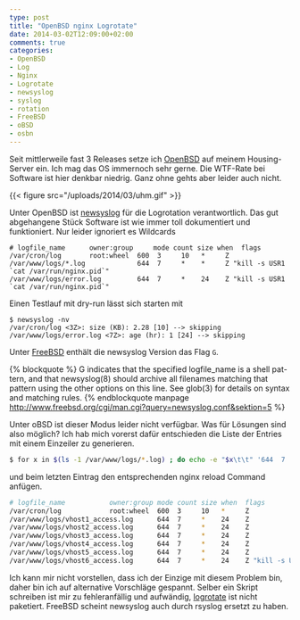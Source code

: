 ```yaml
---
type: post
title: "OpenBSD nginx Logrotate"
date: 2014-03-02T12:09:00+02:00
comments: true
categories:
- OpenBSD
- Log
- Nginx
- Logrotate
- newsyslog
- syslog
- rotation
- FreeBSD
- oBSD
- osbn
---
```


Seit mittlerweile fast 3 Releases setze ich [OpenBSD](http://openbsd.org) auf
meinem Housing-Server ein. Ich mag das OS immernoch sehr gerne. Die WTF-Rate bei
Software ist hier denkbar niedrig. Ganz ohne gehts aber leider auch nicht.

{{< figure src="/uploads/2014/03/uhm.gif" >}}

Unter OpenBSD ist [newsyslog](http://www.weird.com/~woods/projects/newsyslog.html)
für die Logrotation verantwortlich. Das gut abgehangene Stück Software ist wie
immer toll dokumentiert und funktioniert. Nur leider ignoriert es Wildcards

```
# logfile_name      owner:group     mode count size when  flags
/var/cron/log       root:wheel  600  3     10   *     Z
/var/www/logs/*.log             644  7     *    *     Z "kill -s USR1 `cat /var/run/nginx.pid`"
/var/www/logs/error.log         644  7     *    24    Z "kill -s USR1 `cat /var/run/nginx.pid`"
```

Einen Testlauf mit dry-run lässt sich starten mit

```
$ newsyslog -nv
/var/cron/log <3Z>: size (KB): 2.28 [10] --> skipping
/var/www/logs/error.log <7Z>: age (hr): 1 [24] --> skipping
```

Unter [FreeBSD](http://www.freebsd.org/cgi/man.cgi?query=newsyslog.conf&sektion=5)
enthält die newsyslog Version das Flag `G`.

{% blockquote %}
G   indicates that the specified logfile_name is a shell pat-
    tern, and that newsyslog(8) should archive all filenames
    matching that pattern using the other options on this
    line.  See glob(3) for details on syntax and matching
    rules.
{% endblockquote manpage http://www.freebsd.org/cgi/man.cgi?query=newsyslog.conf&sektion=5 %}

Unter oBSD ist dieser Modus leider nicht verfügbar. Was für Lösungen sind also möglich? Ich hab mich
vorerst dafür entschieden die Liste der Entries mit einem Einzeiler zu
generieren.

``` bash 
$ for x in $(ls -1 /var/www/logs/*.log) ; do echo -e "$x\t\t" '644  7     *    24    Z' ; done
```

und beim letzten Eintrag den entsprechenden nginx reload Command anfügen.

``` bash 
# logfile_name           owner:group mode count size when  flags
/var/cron/log            root:wheel  600  3     10   *     Z
/var/www/logs/vhost1_access.log      644  7     *    24    Z
/var/www/logs/vhost2_access.log      644  7     *    24    Z
/var/www/logs/vhost3_access.log      644  7     *    24    Z
/var/www/logs/vhost4_access.log      644  7     *    24    Z
/var/www/logs/vhost5_access.log      644  7     *    24    Z
/var/www/logs/vhost6_access.log      644  7     *    24    Z "kill -s USR1 `cat /var/run/nginx.pid`"
```

Ich kann mir nicht vorstellen, dass ich der Einzige mit diesem Problem bin,
daher bin ich auf alternative Vorschläge gespannt. Selber ein Skript schreiben
ist mir zu fehleranfällig und aufwändig, [logrotate](https://fedorahosted.org/logrotate/) ist
nicht paketiert. FreeBSD scheint newsyslog auch durch rsyslog ersetzt zu haben.
